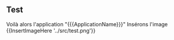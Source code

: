 ## Test
Voilà alors l'application "{{{ApplicationName}}}"
Insérons l'image {{InsertImageHere '../src/test.png'}}

